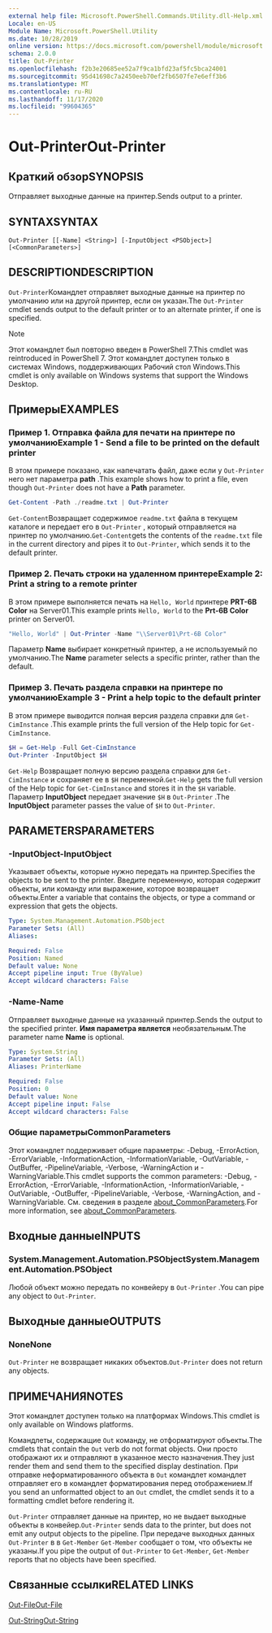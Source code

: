 ```yaml
---
external help file: Microsoft.PowerShell.Commands.Utility.dll-Help.xml
Locale: en-US
Module Name: Microsoft.PowerShell.Utility
ms.date: 10/28/2019
online version: https://docs.microsoft.com/powershell/module/microsoft.powershell.utility/out-printer?view=powershell-7.2&WT.mc_id=ps-gethelp
schema: 2.0.0
title: Out-Printer
ms.openlocfilehash: f2b3e20685ee52a7f9ca1bfd23af5fc5bca24001
ms.sourcegitcommit: 95d41698c7a2450eeb70ef2fb6507fe7e6eff3b6
ms.translationtype: MT
ms.contentlocale: ru-RU
ms.lasthandoff: 11/17/2020
ms.locfileid: "99604365"
---
```

# <span data-ttu-id="240e4-102">Out-Printer</span><span class="sxs-lookup"><span data-stu-id="240e4-102">Out-Printer</span></span>

## <span data-ttu-id="240e4-103">Краткий обзор</span><span class="sxs-lookup"><span data-stu-id="240e4-103">SYNOPSIS</span></span>
<span data-ttu-id="240e4-104">Отправляет выходные данные на принтер.</span><span class="sxs-lookup"><span data-stu-id="240e4-104">Sends output to a printer.</span></span>

## <span data-ttu-id="240e4-105">SYNTAX</span><span class="sxs-lookup"><span data-stu-id="240e4-105">SYNTAX</span></span>

```
Out-Printer [[-Name] <String>] [-InputObject <PSObject>] [<CommonParameters>]
```

## <span data-ttu-id="240e4-106">DESCRIPTION</span><span class="sxs-lookup"><span data-stu-id="240e4-106">DESCRIPTION</span></span>

<span data-ttu-id="240e4-107">`Out-Printer`Командлет отправляет выходные данные на принтер по умолчанию или на другой принтер, если он указан.</span><span class="sxs-lookup"><span data-stu-id="240e4-107">The `Out-Printer` cmdlet sends output to the default printer or to an alternate printer, if one is specified.</span></span>

> [!NOTE]
> <span data-ttu-id="240e4-108">Этот командлет был повторно введен в PowerShell 7.</span><span class="sxs-lookup"><span data-stu-id="240e4-108">This cmdlet was reintroduced in PowerShell 7.</span></span> <span data-ttu-id="240e4-109">Этот командлет доступен только в системах Windows, поддерживающих Рабочий стол Windows.</span><span class="sxs-lookup"><span data-stu-id="240e4-109">This cmdlet is only available on Windows systems that support the Windows Desktop.</span></span>

## <span data-ttu-id="240e4-110">Примеры</span><span class="sxs-lookup"><span data-stu-id="240e4-110">EXAMPLES</span></span>

### <span data-ttu-id="240e4-111">Пример 1. Отправка файла для печати на принтере по умолчанию</span><span class="sxs-lookup"><span data-stu-id="240e4-111">Example 1 - Send a file to be printed on the default printer</span></span>

<span data-ttu-id="240e4-112">В этом примере показано, как напечатать файл, даже если у `Out-Printer` него нет параметра **path** .</span><span class="sxs-lookup"><span data-stu-id="240e4-112">This example shows how to print a file, even though `Out-Printer` does not have a **Path** parameter.</span></span>

```powershell
Get-Content -Path ./readme.txt | Out-Printer
```

<span data-ttu-id="240e4-113">`Get-Content`Возвращает содержимое `readme.txt` файла в текущем каталоге и передает его в `Out-Printer` , который отправляется на принтер по умолчанию.</span><span class="sxs-lookup"><span data-stu-id="240e4-113">`Get-Content`gets the contents of the `readme.txt` file in the current directory and pipes it to `Out-Printer`, which sends it to the default printer.</span></span>

### <span data-ttu-id="240e4-114">Пример 2. Печать строки на удаленном принтере</span><span class="sxs-lookup"><span data-stu-id="240e4-114">Example 2: Print a string to a remote printer</span></span>

<span data-ttu-id="240e4-115">В этом примере выполняется печать на `Hello, World` принтере **PRT-6B Color** на Server01.</span><span class="sxs-lookup"><span data-stu-id="240e4-115">This example prints `Hello, World` to the **Prt-6B Color** printer on Server01.</span></span>

```powershell
"Hello, World" | Out-Printer -Name "\\Server01\Prt-6B Color"
```

<span data-ttu-id="240e4-116">Параметр **Name** выбирает конкретный принтер, а не используемый по умолчанию.</span><span class="sxs-lookup"><span data-stu-id="240e4-116">The **Name** parameter selects a specific printer, rather than the default.</span></span>

### <span data-ttu-id="240e4-117">Пример 3. Печать раздела справки на принтере по умолчанию</span><span class="sxs-lookup"><span data-stu-id="240e4-117">Example 3 - Print a help topic to the default printer</span></span>

<span data-ttu-id="240e4-118">В этом примере выводится полная версия раздела справки для `Get-CimInstance` .</span><span class="sxs-lookup"><span data-stu-id="240e4-118">This example prints the full version of the Help topic for `Get-CimInstance`.</span></span>

```powershell
$H = Get-Help -Full Get-CimInstance
Out-Printer -InputObject $H
```

<span data-ttu-id="240e4-119">`Get-Help` Возвращает полную версию раздела справки для `Get-CimInstance` и сохраняет ее в `$H` переменной.</span><span class="sxs-lookup"><span data-stu-id="240e4-119">`Get-Help` gets the full version of the Help topic for `Get-CimInstance` and stores it in the `$H` variable.</span></span> <span data-ttu-id="240e4-120">Параметр **InputObject** передает значение `$H` в `Out-Printer` .</span><span class="sxs-lookup"><span data-stu-id="240e4-120">The **InputObject** parameter passes the value of `$H` to `Out-Printer`.</span></span>

## <span data-ttu-id="240e4-121">PARAMETERS</span><span class="sxs-lookup"><span data-stu-id="240e4-121">PARAMETERS</span></span>

### <span data-ttu-id="240e4-122">-InputObject</span><span class="sxs-lookup"><span data-stu-id="240e4-122">-InputObject</span></span>

<span data-ttu-id="240e4-123">Указывает объекты, которые нужно передать на принтер.</span><span class="sxs-lookup"><span data-stu-id="240e4-123">Specifies the objects to be sent to the printer.</span></span> <span data-ttu-id="240e4-124">Введите переменную, которая содержит объекты, или команду или выражение, которое возвращает объекты.</span><span class="sxs-lookup"><span data-stu-id="240e4-124">Enter a variable that contains the objects, or type a command or expression that gets the objects.</span></span>

```yaml
Type: System.Management.Automation.PSObject
Parameter Sets: (All)
Aliases:

Required: False
Position: Named
Default value: None
Accept pipeline input: True (ByValue)
Accept wildcard characters: False
```

### <span data-ttu-id="240e4-125">-Name</span><span class="sxs-lookup"><span data-stu-id="240e4-125">-Name</span></span>

<span data-ttu-id="240e4-126">Отправляет выходные данные на указанный принтер.</span><span class="sxs-lookup"><span data-stu-id="240e4-126">Sends the output to the specified printer.</span></span> <span data-ttu-id="240e4-127">**Имя параметра является** необязательным.</span><span class="sxs-lookup"><span data-stu-id="240e4-127">The parameter name **Name** is optional.</span></span>

```yaml
Type: System.String
Parameter Sets: (All)
Aliases: PrinterName

Required: False
Position: 0
Default value: None
Accept pipeline input: False
Accept wildcard characters: False
```

### <span data-ttu-id="240e4-128">Общие параметры</span><span class="sxs-lookup"><span data-stu-id="240e4-128">CommonParameters</span></span>

<span data-ttu-id="240e4-129">Этот командлет поддерживает общие параметры: -Debug, -ErrorAction, -ErrorVariable, -InformationAction, -InformationVariable, -OutVariable, -OutBuffer, -PipelineVariable, -Verbose, -WarningAction и -WarningVariable.</span><span class="sxs-lookup"><span data-stu-id="240e4-129">This cmdlet supports the common parameters: -Debug, -ErrorAction, -ErrorVariable, -InformationAction, -InformationVariable, -OutVariable, -OutBuffer, -PipelineVariable, -Verbose, -WarningAction, and -WarningVariable.</span></span> <span data-ttu-id="240e4-130">См. сведения в разделе [about_CommonParameters](https://go.microsoft.com/fwlink/?LinkID=113216).</span><span class="sxs-lookup"><span data-stu-id="240e4-130">For more information, see [about_CommonParameters](https://go.microsoft.com/fwlink/?LinkID=113216).</span></span>

## <span data-ttu-id="240e4-131">Входные данные</span><span class="sxs-lookup"><span data-stu-id="240e4-131">INPUTS</span></span>

### <span data-ttu-id="240e4-132">System.Management.Automation.PSObject</span><span class="sxs-lookup"><span data-stu-id="240e4-132">System.Management.Automation.PSObject</span></span>

<span data-ttu-id="240e4-133">Любой объект можно передать по конвейеру в `Out-Printer` .</span><span class="sxs-lookup"><span data-stu-id="240e4-133">You can pipe any object to `Out-Printer`.</span></span>

## <span data-ttu-id="240e4-134">Выходные данные</span><span class="sxs-lookup"><span data-stu-id="240e4-134">OUTPUTS</span></span>

### <span data-ttu-id="240e4-135">None</span><span class="sxs-lookup"><span data-stu-id="240e4-135">None</span></span>

<span data-ttu-id="240e4-136">`Out-Printer` не возвращает никаких объектов.</span><span class="sxs-lookup"><span data-stu-id="240e4-136">`Out-Printer` does not return any objects.</span></span>

## <span data-ttu-id="240e4-137">ПРИМЕЧАНИЯ</span><span class="sxs-lookup"><span data-stu-id="240e4-137">NOTES</span></span>

<span data-ttu-id="240e4-138">Этот командлет доступен только на платформах Windows.</span><span class="sxs-lookup"><span data-stu-id="240e4-138">This cmdlet is only available on Windows platforms.</span></span>

<span data-ttu-id="240e4-139">Командлеты, содержащие `Out` команду, не отформатируют объекты.</span><span class="sxs-lookup"><span data-stu-id="240e4-139">The cmdlets that contain the `Out` verb do not format objects.</span></span> <span data-ttu-id="240e4-140">Они просто отображают их и отправляют в указанное место назначения.</span><span class="sxs-lookup"><span data-stu-id="240e4-140">They just render them and send them to the specified display destination.</span></span> <span data-ttu-id="240e4-141">При отправке неформатированного объекта в `Out` командлет командлет отправляет его в командлет форматирования перед отображением.</span><span class="sxs-lookup"><span data-stu-id="240e4-141">If you send an unformatted object to an `Out` cmdlet, the cmdlet sends it to a formatting cmdlet before rendering it.</span></span>

<span data-ttu-id="240e4-142">`Out-Printer` отправляет данные на принтер, но не выдает выходные объекты в конвейер.</span><span class="sxs-lookup"><span data-stu-id="240e4-142">`Out-Printer` sends data to the printer, but does not emit any output objects to the pipeline.</span></span> <span data-ttu-id="240e4-143">При передаче выходных данных `Out-Printer` в в `Get-Member` `Get-Member` сообщает о том, что объекты не указаны.</span><span class="sxs-lookup"><span data-stu-id="240e4-143">If you pipe the output of `Out-Printer` to `Get-Member`, `Get-Member` reports that no objects have been specified.</span></span>

## <span data-ttu-id="240e4-144">Связанные ссылки</span><span class="sxs-lookup"><span data-stu-id="240e4-144">RELATED LINKS</span></span>

[<span data-ttu-id="240e4-145">Out-File</span><span class="sxs-lookup"><span data-stu-id="240e4-145">Out-File</span></span>](Out-File.md)

[<span data-ttu-id="240e4-146">Out-String</span><span class="sxs-lookup"><span data-stu-id="240e4-146">Out-String</span></span>](Out-String.md)
